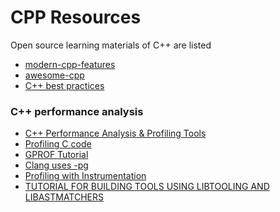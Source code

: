 CPP Resources
=============

Open source learning materials of C++ are listed

- [modern-cpp-features](https://github.com/AnthonyCalandra/modern-cpp-features)
- [awesome-cpp](https://github.com/fffaraz/awesome-cpp)
- [C++ best practices](https://lefticus.gitbooks.io/cpp-best-practices/content/02-Use_the_Tools_Available.html)

### C++ performance analysis
- [C++ Performance Analysis & Profiling Tools](https://kusemanohar.wordpress.com/2012/08/13/c-performance-analysis-profiling-tools/)
- [Profiling C code](http://cmdlinelinux.blogspot.com/2018/04/profiling-c-code-with-clang-using.html)
- [GPROF Tutorial](https://www.thegeekstuff.com/2012/08/gprof-tutorial/)
- [Clang uses -pg](https://clang.llvm.org/docs/ClangCommandLineReference.html#cmdoption-clang-pg)
- [Profiling with Instrumentation](https://clang.llvm.org/docs/UsersManual.html#profiling-with-instrumentation)
- [TUTORIAL FOR BUILDING TOOLS USING LIBTOOLING AND LIBASTMATCHERS](https://clang.llvm.org/docs/LibASTMatchersTutorial.html)
